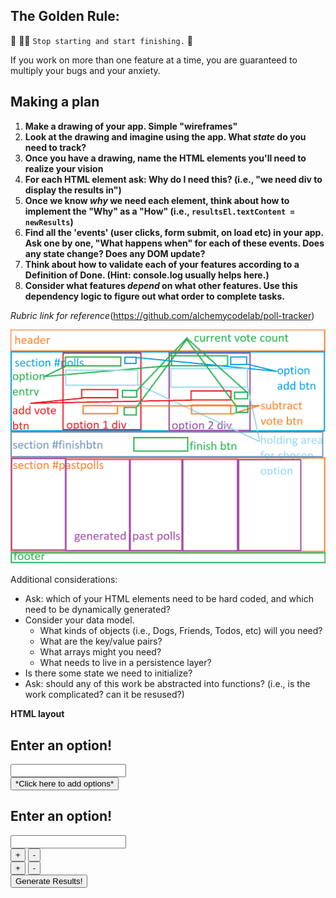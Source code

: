## The Golden Rule: 

🦸 🦸‍♂️ `Stop starting and start finishing.` 🏁

If you work on more than one feature at a time, you are guaranteed to multiply your bugs and your anxiety.

## Making a plan

1) **Make a drawing of your app. Simple "wireframes"** 
1) **Look at the drawing and imagine using the app. What _state_ do you need to track?** 
1) **Once you have a drawing, name the HTML elements you'll need to realize your vision**
1) **For each HTML element ask: Why do I need this? (i.e., "we need div to display the results in")** 
1) **Once we know _why_ we need each element, think about how to implement the "Why" as a "How" (i.e., `resultsEl.textContent = newResults`)**
1) **Find all the 'events' (user clicks, form submit, on load etc) in your app. Ask one by one, "What happens when" for each of these events. Does any state change? Does any DOM update?**
1) **Think about how to validate each of your features according to a Definition of Done. (Hint: console.log usually helps here.)**
1) **Consider what features _depend_ on what other features. Use this dependency logic to figure out what order to complete tasks.**


*Rubric link for reference*(https://github.com/alchemycodelab/poll-tracker)

![wireframe](./assets/wireframePlan.png "wireframe of *initial* plan")

Additional considerations:
- Ask: which of your HTML elements need to be hard coded, and which need to be dynamically generated?
- Consider your data model. 
  - What kinds of objects (i.e., Dogs, Friends, Todos, etc) will you need? 
  - What are the key/value pairs? 
  - What arrays might you need? 
  - What needs to live in a persistence layer?
- Is there some state we need to initialize?
- Ask: should any of this work be abstracted into functions? (i.e., is the work complicated? can it be resused?)

**HTML layout**
<main>
<section id="polls">
    <div id="option1">
        <h2>Enter an option!</h2>
        <input id="input-option1"></input>
    </div>
    <div id="add-options">
        <button id="add-options-button">*Click here to add options*</button>
    </div>
    <div id="option2">
        <h2>Enter an option!</h2>
        <input id="input-option2"></input>
    </div>
</section>
<section id="current-poll">
    <div id="current-1">
        <span id="holder-1"></span>
        <button id="add-1">+</button>
        <button id="subtract-1">-</button>
    </div>
    <div id="current-count-1">
    </div>
    <div id="current-2">
        <span id="holder-2">
        <button id="add-2">+</button>
        <button id="subtract-2">-</button>
    </div>
    <div id="current-count-2">
    </div>
    <div id="complete-button">
        <button id="finish-button">Generate Results!</button>
</section>
<section id="completed-polls">
    <div id="ready-for-past-polls">
    </div>
</section> 
</main>